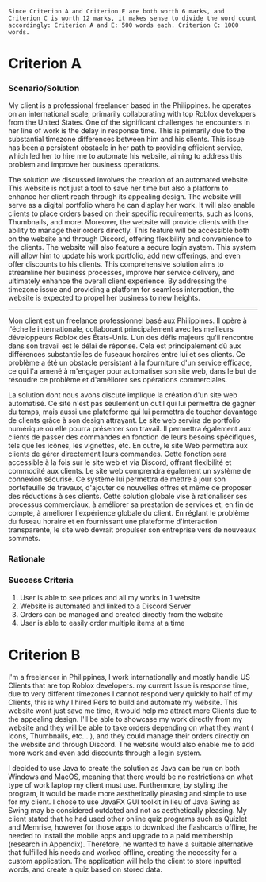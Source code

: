 

`Since Criterion A and Criterion E are both worth 6 marks, and Criterion C is worth 12 marks, it makes sense to divide the word count accordingly: Criterion A and E: 500 words each. Criterion C: 1000 words.`
# Criterion A

### Scenario/Solution
My client is a professional freelancer based in the Philippines. he operates on an international scale, primarily collaborating with top Roblox developers from the United States. One of the significant challenges he encounters in her line of work is the delay in response time. This is primarily due to the substantial timezone differences between him and his clients. This issue has been a persistent obstacle in her path to providing efficient service, which led her to hire me to automate his website, aiming to address this problem and improve her business operations.

The solution we discussed involves the creation of an automated website. This website is not just a tool to save her time but also a platform to enhance her client reach through its appealing design. The website will serve as a digital portfolio where he can display her work. It will also enable clients to place orders based on their specific requirements, such as Icons, Thumbnails, and more. Moreover, the website will provide clients with the ability to manage their orders directly. This feature will be accessible both on the website and through Discord, offering flexibility and convenience to the clients. The website will also feature a secure login system. This system will allow him to update his work portfolio, add new offerings, and even offer discounts to his clients. This comprehensive solution aims to streamline her business processes, improve her service delivery, and ultimately enhance the overall client experience. By addressing the timezone issue and providing a platform for seamless interaction, the website is expected to propel her business to new heights.

---
Mon client est un freelance professionnel basé aux Philippines. Il opère à l'échelle internationale, collaborant principalement avec les meilleurs développeurs Roblox des États-Unis. L'un des défis majeurs qu'il rencontre dans son travail est le délai de réponse. Cela est principalement dû aux différences substantielles de fuseaux horaires entre lui et ses clients. Ce problème a été un obstacle persistant à la fourniture d'un service efficace, ce qui l'a amené à m'engager pour automatiser son site web, dans le but de résoudre ce problème et d'améliorer ses opérations commerciales.

La solution dont nous avons discuté implique la création d'un site web automatisé. Ce site n'est pas seulement un outil qui lui permettra de gagner du temps, mais aussi une plateforme qui lui permettra de toucher davantage de clients grâce à son design attrayant. Le site web servira de portfolio numérique où elle pourra présenter son travail. Il permettra également aux clients de passer des commandes en fonction de leurs besoins spécifiques, tels que les icônes, les vignettes, etc. En outre, le site Web permettra aux clients de gérer directement leurs commandes. Cette fonction sera accessible à la fois sur le site web et via Discord, offrant flexibilité et commodité aux clients. Le site web comprendra également un système de connexion sécurisé. Ce système lui permettra de mettre à jour son portefeuille de travaux, d'ajouter de nouvelles offres et même de proposer des réductions à ses clients. Cette solution globale vise à rationaliser ses processus commerciaux, à améliorer sa prestation de services et, en fin de compte, à améliorer l'expérience globale du client. En réglant le problème du fuseau horaire et en fournissant une plateforme d'interaction transparente, le site web devrait propulser son entreprise vers de nouveaux sommets.
### Rationale

### Success Criteria

1. User is able to see prices and all my works in 1 website
2. Website is automated and linked to a Discord Server
3. Orders can be managed and created directly from the website
4. User is able to easily order multiple items at a time

# Criterion B



I'm a freelancer in Philippines, I work internationally and mostly handle US Clients that are top Roblox developers. my current Issue is response time, due to very different timezones I cannot respond very quickly to half of my Clients, this is why I hired Pers to build and automate my website. This website wont just save me time, it would help me attract more Clients due to the appealing design. I'll be able to showcase my work directly from my website and they will be able to take orders depending on what they want ( Icons, Thumbnails, etc... ), and they could manage their orders directly on the website and through Discord. The website would also enable me to add more work and even add discounts through a login system.



I decided to use Java to create the solution as Java can be run on both Windows and MacOS, meaning that there would be no restrictions on what type of work laptop my client must use. Furthermore, by styling the program, it would be made more aesthetically pleasing and simple to
use for my client. I chose to use JavaFX GUI toolkit in lieu of Java Swing as Swing may be considered outdated and not as aesthetically pleasing.
My client stated that he had used other online quiz programs such as Quizlet and Memrise, however for those apps to download the flashcards offline, he needed to install the mobile apps and upgrade to a paid membership (research in Appendix). Therefore, he wanted to have a suitable alternative that fulfilled his needs and worked offline, creating the necessity for a custom application. The application will help the client to store inputted words, and create a quiz based on stored data.